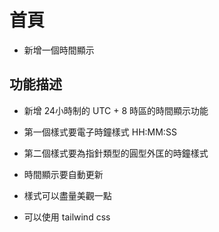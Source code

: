 # 首頁
- 新增一個時間顯示

## 功能描述 
- 新增 24小時制的 UTC + 8 時區的時間顯示功能
 - 第一個樣式要電子時鐘樣式 HH:MM:SS
 - 第二個樣式要為指針類型的圓型外匡的時鐘樣式

- 時間顯示要自動更新
- 樣式可以盡量美觀一點
- 可以使用 tailwind css
